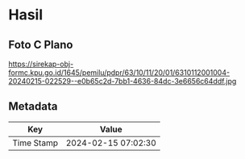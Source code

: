 # Hasil

## Foto C Plano

https://sirekap-obj-formc.kpu.go.id/1645/pemilu/pdpr/63/10/11/20/01/6310112001004-20240215-022529--e0b65c2d-7bb1-4636-84dc-3e6656c64ddf.jpg


## Metadata

| Key        | Value               |
| ---------- | ------------------- |
| Time Stamp | 2024-02-15 07:02:30 |



